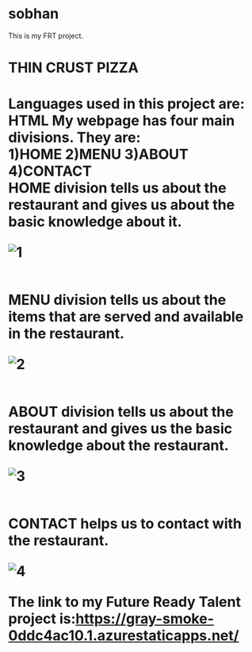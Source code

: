 # sobhan
This is my FRT project.
<h1>THIN CRUST PIZZA<h1>
Languages used in this project are:
HTML
My webpage has four main divisions.
They are:
<br>
1)HOME
2)MENU
3)ABOUT
4)CONTACT
<br>
HOME division tells us about the restaurant and gives us about the basic knowledge about it.
<br>

  
  
  
![1](https://user-images.githubusercontent.com/108713842/190400144-cbb14777-e9e9-48a0-bc53-86fb0ed823d0.jpg)

  
  
  
<br>
MENU division tells us about the items that are served and available in the restaurant.
<br>
  
  
  

![2](https://user-images.githubusercontent.com/108713842/190401538-203457a5-732e-4d44-af0b-650427b2272f.jpg)


  

<br>
ABOUT division tells us about the restaurant and gives us the basic knowledge about the restaurant.
<br>
  
  
 
  
![3](https://user-images.githubusercontent.com/108713842/190401675-3f75484c-b0ee-41fd-b780-a194547cc3f5.jpg)


  
  
<br>
CONTACT helps us to contact with the restaurant.
<br>
  
  
  
  
![4](https://user-images.githubusercontent.com/108713842/190401969-ed1e0e29-8782-4dfb-9c2a-3e590d573708.jpg)

  
  

The link to my Future Ready Talent project is:https://gray-smoke-0ddc4ac10.1.azurestaticapps.net/
